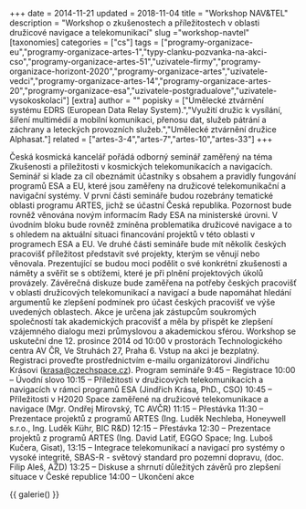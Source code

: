 +++
date = 2014-11-21
updated = 2018-11-04
title = "Workshop NAV&TEL"
description = "Workshop o zkušenostech a příležitostech v oblasti družicové navigace a telekomunikací"
slug ="workshop-navtel"
[taxonomies]
categories = ["cs"]
tags = ["programy-organizace-eu","programy-organizace-artes-1","typy-clanku-pozvanka-na-akci-cso","programy-organizace-artes-51","uzivatele-firmy","programy-organizace-horizont-2020","programy-organizace-artes","uzivatele-vedci","programy-organizace-artes-14","programy-organizace-artes-20","programy-organizace-esa","uzivatele-postgradualove","uzivatele-vysokoskolaci"]
[extra]
author = ""
popisky = ["Umělecké ztvárnění systému EDRS (European Data Relay System).","Využití družic k vysílání, šíření multimédií a mobilní komunikaci, přenosu dat, služeb pátrání a záchrany a leteckých provozních služeb.","Umělecké ztvárnění družice Alphasat."]
related = ["artes-3-4","artes-7","artes-10","artes-33"]
+++

Česká kosmická kancelář pořádá odborný seminář zaměřený na téma Zkušenosti a příležitosti v kosmických telekomunikacích a navigacích. Seminář si klade za cíl obeznámit účastníky s obsahem a pravidly fungování programů ESA a EU, které jsou zaměřeny na družicové telekomunikační a navigační systémy. V první části semináře budou rozebrány tematické oblasti programu ARTES, jichž se účastní Česká republika. Pozornost bude rovněž věnována novým informacím Rady ESA na ministerské úrovni. V úvodním bloku bude rovněž zmíněna problematika družicové navigace a to s ohledem na aktuální situaci financování projektů v této oblasti v programech ESA a EU. Ve druhé části semináře bude mít několik českých pracovišť příležitost představit své projekty, kterým se věnují nebo věnovala. Prezentující se budou moci podělit o své konkrétní zkušenosti a náměty a svěřit se s obtížemi, které je při plnění projektových úkolů provázely. Závěrečná diskuze bude zaměřena na potřeby českých pracovišť v oblasti družicových telekomunikací a navigací a bude napomáhat hledání argumentů ke zlepšení podmínek pro účast českých pracovišť ve výše uvedených oblastech. Akce je určena jak zástupcům soukromých společností tak akademických pracovišť a měla by přispět ke zlepšení vzájemného dialogu mezi průmyslovou a akademickou sférou. Workshop se uskuteční dne 12. prosince 2014 od 10:00 v prostorách Technologického centra AV ČR, Ve Struhách 27, Praha 6. Vstup na akci je bezplatný. Registraci proveďte prostřednictvím e-mailu organizátorovi Jindřichu Krásovi (krasa@czechspace.cz). Program semináře 9:45 – Registrace 10:00 – Úvodní slovo 10:15 – Příležitosti v družicových telekomunikacích a navigacích v rámci programů ESA (Jindřich Krása, PhD., CSO) 10:45 – Příležitosti v H2020 Space zaměřené na družicové telekomunikace a navigace (Mgr. Ondřej Mirovský, TC AVČR) 11:15 – Přestávka 11:30 – Prezentace projektů z programů ARTES (Ing. Luděk Nechleba, Honeywell s.r.o., Ing. Luděk Kühr, BIC R&D) 12:15 – Přestávka 12:30 – Prezentace projektů z programů ARTES (Ing. David Latif, EGGO Space; Ing. Luboš Kučera, Gisat), 13:15 – Integrace telekomunikací a navigací pro systémy o vysoké integritě, SBAS-R - světový standard pro pozemní dopravu, (doc. Filip Aleš, AŽD) 13:25 – Diskuse a shrnutí důležitých závěrů pro zlepšení situace v České republice 14:00 – Ukončení akce

{{ galerie() }}
